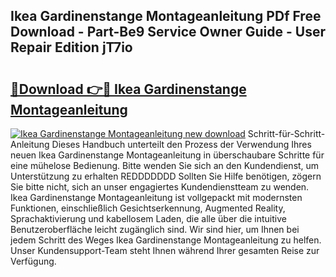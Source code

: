 ## Ikea Gardinenstange Montageanleitung PDf Free Download - Part-Be9 Service Owner Guide - User Repair Edition jT7io

# <h2><a href="http://df75agm.blite.top/?on=Ikea+Gardinenstange+Montageanleitung">🔗Download 👉🔴 Ikea Gardinenstange Montageanleitung</a></h2>

[![Ikea Gardinenstange Montageanleitung new download](https://i.imgur.com/lujVjoI.png)](http://df75agm.blite.top/?on=Ikea+Gardinenstange+Montageanleitung)
Schritt-für-Schritt-Anleitung Dieses Handbuch unterteilt den Prozess der Verwendung Ihres neuen Ikea Gardinenstange Montageanleitung in überschaubare Schritte für eine mühelose Bedienung. Bitte wenden Sie sich an den Kundendienst, um Unterstützung zu erhalten REDDDDDDD Sollten Sie Hilfe benötigen, zögern Sie bitte nicht, sich an unser engagiertes Kundendienstteam zu wenden. Ikea Gardinenstange Montageanleitung ist vollgepackt mit modernsten Funktionen, einschließlich Gesichtserkennung, Augmented Reality, Sprachaktivierung und kabellosem Laden, die alle über die intuitive Benutzeroberfläche leicht zugänglich sind. Wir sind hier, um Ihnen bei jedem Schritt des Weges Ikea Gardinenstange Montageanleitung zu helfen. Unser Kundensupport-Team steht Ihnen während Ihrer gesamten Reise zur Verfügung.
